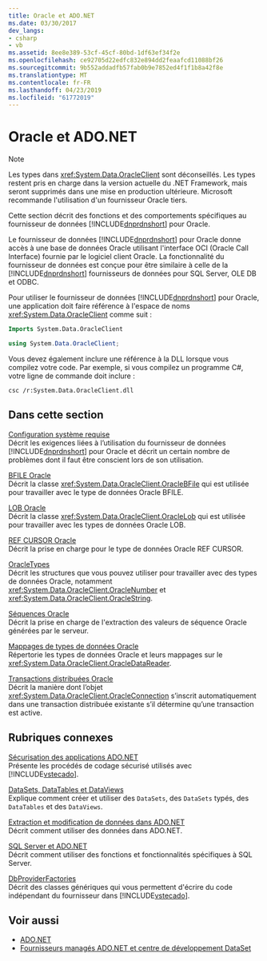 ```yaml
---
title: Oracle et ADO.NET
ms.date: 03/30/2017
dev_langs:
- csharp
- vb
ms.assetid: 8ee8e389-53cf-45cf-80bd-1df63ef34f2e
ms.openlocfilehash: ce92705d22edfc832e894dd2feaafcd11088bf26
ms.sourcegitcommit: 9b552addadfb57fab0b9e7852ed4f1f1b8a42f8e
ms.translationtype: MT
ms.contentlocale: fr-FR
ms.lasthandoff: 04/23/2019
ms.locfileid: "61772019"
---
```

# <a name="oracle-and-adonet"></a>Oracle et ADO.NET
> [!NOTE]
>  Les types dans <xref:System.Data.OracleClient> sont déconseillés. Les types restent pris en charge dans la version actuelle du .NET Framework, mais seront supprimés dans une mise en production ultérieure. Microsoft recommande l'utilisation d'un fournisseur Oracle tiers.  
  
 Cette section décrit des fonctions et des comportements spécifiques au fournisseur de données [!INCLUDE[dnprdnshort](../../../../includes/dnprdnshort-md.md)] pour Oracle.  
  
 Le fournisseur de données [!INCLUDE[dnprdnshort](../../../../includes/dnprdnshort-md.md)] pour Oracle donne accès à une base de données Oracle utilisant l'interface OCI (Oracle Call Interface) fournie par le logiciel client Oracle. La fonctionnalité du fournisseur de données est conçue pour être similaire à celle de la [!INCLUDE[dnprdnshort](../../../../includes/dnprdnshort-md.md)] fournisseurs de données pour SQL Server, OLE DB et ODBC.  
  
 Pour utiliser le fournisseur de données [!INCLUDE[dnprdnshort](../../../../includes/dnprdnshort-md.md)] pour Oracle, une application doit faire référence à l'espace de noms <xref:System.Data.OracleClient> comme suit :  
  
```vb  
Imports System.Data.OracleClient  
```  
  
```csharp  
using System.Data.OracleClient;  
```  
  
 Vous devez également inclure une référence à la DLL lorsque vous compilez votre code. Par exemple, si vous compilez un programme C#, votre ligne de commande doit inclure :  
  
```  
csc /r:System.Data.OracleClient.dll  
```  
  
## <a name="in-this-section"></a>Dans cette section  
 [Configuration système requise](../../../../docs/framework/data/adonet/system-requirements-for-the-dotnet-data-provider-for-oracle.md)  
 Décrit les exigences liées à l’utilisation du fournisseur de données [!INCLUDE[dnprdnshort](../../../../includes/dnprdnshort-md.md)] pour Oracle et décrit un certain nombre de problèmes dont il faut être conscient lors de son utilisation.  
  
 [BFILE Oracle](../../../../docs/framework/data/adonet/oracle-bfiles.md)  
 Décrit la classe <xref:System.Data.OracleClient.OracleBFile> qui est utilisée pour travailler avec le type de données Oracle BFILE.  
  
 [LOB Oracle](../../../../docs/framework/data/adonet/oracle-lobs.md)  
 Décrit la classe <xref:System.Data.OracleClient.OracleLob> qui est utilisée pour travailler avec les types de données Oracle LOB.  
  
 [REF CURSOR Oracle](../../../../docs/framework/data/adonet/oracle-ref-cursors.md)  
 Décrit la prise en charge pour le type de données Oracle REF CURSOR.  
  
 [OracleTypes](../../../../docs/framework/data/adonet/oracletypes.md)  
 Décrit les structures que vous pouvez utiliser pour travailler avec des types de données Oracle, notamment <xref:System.Data.OracleClient.OracleNumber> et <xref:System.Data.OracleClient.OracleString>.  
  
 [Séquences Oracle](../../../../docs/framework/data/adonet/oracle-sequences.md)  
 Décrit la prise en charge de l'extraction des valeurs de séquence Oracle générées par le serveur.  
  
 [Mappages de types de données Oracle](../../../../docs/framework/data/adonet/oracle-data-type-mappings.md)  
 Répertorie les types de données Oracle et leurs mappages sur le <xref:System.Data.OracleClient.OracleDataReader>.  
  
 [Transactions distribuées Oracle](../../../../docs/framework/data/adonet/oracle-distributed-transactions.md)  
 Décrit la manière dont l’objet <xref:System.Data.OracleClient.OracleConnection> s’inscrit automatiquement dans une transaction distribuée existante s’il détermine qu’une transaction est active.  
  
## <a name="related-sections"></a>Rubriques connexes  
 [Sécurisation des applications ADO.NET](../../../../docs/framework/data/adonet/securing-ado-net-applications.md)  
 Présente les procédés de codage sécurisé utilisés avec [!INCLUDE[vstecado](../../../../includes/vstecado-md.md)].  
  
 [DataSets, DataTables et DataViews](../../../../docs/framework/data/adonet/dataset-datatable-dataview/index.md)  
 Explique comment créer et utiliser des `DataSets`, des `DataSets` typés, des `DataTables` et des `DataViews`.  
  
 [Extraction et modification de données dans ADO.NET](../../../../docs/framework/data/adonet/retrieving-and-modifying-data.md)  
 Décrit comment utiliser des données dans ADO.NET.  
  
 [SQL Server et ADO.NET](../../../../docs/framework/data/adonet/sql/index.md)  
 Décrit comment utiliser des fonctions et fonctionnalités spécifiques à SQL Server.  
  
 [DbProviderFactories](../../../../docs/framework/data/adonet/dbproviderfactories.md)  
 Décrit des classes génériques qui vous permettent d'écrire du code indépendant du fournisseur dans [!INCLUDE[vstecado](../../../../includes/vstecado-md.md)].  
  
## <a name="see-also"></a>Voir aussi

- [ADO.NET](../../../../docs/framework/data/adonet/index.md)
- [Fournisseurs managés ADO.NET et centre de développement DataSet](https://go.microsoft.com/fwlink/?LinkId=217917)
